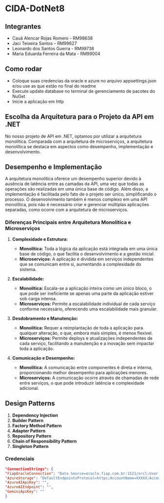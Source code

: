 ﻿# CIDA-DotNet8

## Integrantes
- Cauã Alencar Rojas Romero - RM98638
- Jaci Teixeira Santos – RM99627
- Leonardo dos Santos Guerra - RM99738
- Maria Eduarda Ferreira da Mata - RM99004

## Como rodar
- Coloque suas credencias da oracle e azure no arquivo appsettings.json e/ou use as que estão no final do readme
- Execute update database no terminal de gerenciamento de pacotes do NuGet
- Inicie a aplicação em http


## Escolha da Arquitetura para o Projeto da API em .NET
No nosso projeto de API em .NET, optamos por utilizar a arquitetura monolítica. Comparada com a arquitetura de microserviços, a arquitetura monolítica se destaca em aspectos como desempenho, implementação e desenvolvimento.

## Desempenho e Implementação
A arquitetura monolítica oferece um desempenho superior devido à ausência de latência entre as camadas da API, uma vez que todas as operações são realizadas em uma única base de código. Além disso, a implementação é facilitada pelo fato de o projeto ser único, simplificando o processo. O desenvolvimento também é menos complexo em uma API monolítica, pois não é necessário criar e gerenciar múltiplas aplicações separadas, como ocorre com a arquitetura de microserviços.


### Diferenças Principais entre Arquitetura Monolítica e Microserviços

1. **Complexidade e Estrutura:**
   - **Monolítica:** Toda a lógica da aplicação está integrada em uma única base de código, o que facilita o desenvolvimento e a gestão inicial.
   - **Microserviços:** A aplicação é dividida em serviços independentes que se comunicam entre si, aumentando a complexidade do sistema.

2. **Escalabilidade:**
   - **Monolítica:** Escala-se a aplicação inteira como um único bloco, o que pode ser ineficiente se apenas uma parte da aplicação estiver sob carga intensa.
   - **Microserviços:** Permite a escalabilidade individual de cada serviço conforme necessário, oferecendo uma escalabilidade mais granular.

3. **Desdobramento e Manutenção:**
   - **Monolítica:** Requer a reimplantação de toda a aplicação para qualquer alteração, o que, embora mais simples, é menos flexível.
   - **Microserviços:** Permite deploys e atualizações independentes de cada serviço, facilitando a manutenção e a inovação sem impactar toda a aplicação.

4. **Comunicação e Desempenho:**
   - **Monolítica:** A comunicação entre componentes é direta e interna, proporcionando melhor desempenho para aplicações menores.
   - **Microserviços:** A comunicação ocorre através de chamadas de rede entre serviços, o que pode introduzir latência e complexidade adicional.

## Design Patterns

1. **Dependency Injection**
2. **Builder Pattern**
3. **Factory Method Pattern**
4. **Adapter Pattern**
5. **Repository Pattern**
6. **Chain of Responsibility Pattern**
7. **Singleton Pattern**

### Credenciais

````json
"ConnectionStrings": {
"FiapOracleConnection": "Data Source=oracle.fiap.com.br:1521/orcl;User ID=XXXXX;Password=XXXXX;",
"AzureStorage": "DefaultEndpointsProtocol=https;AccountName=XXXXX;AccountKey=XXXXX;EndpointSuffix=core.windows.net",
"AzureAIApiKey": "",
"AzureAIEndpoint": "",
"GeminiApiKey": ""
}
````
